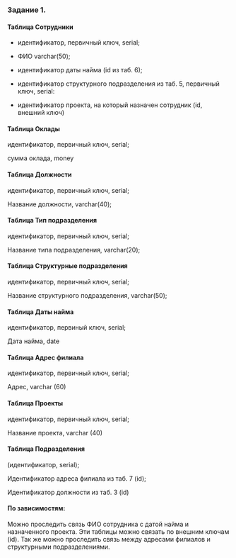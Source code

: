 ### Задание 1. 
 #### Таблица Сотрудники 
* идентификатор, первичный ключ, serial;

* ФИО varchar(50);

* идентификатор даты найма (id из таб. 6);

* идентификатор структурного подразделения из таб. 5, первичный ключ, serial:

* идентификатор проекта, на который назначен сотрудник (id, внешний ключ)

#### Таблица Оклады 
идентификатор, первичный ключ, serial;

сумма оклада, money

#### Таблица Должности 
идентификатор, первичный ключ, serial;

Название должности, varchar(40);


#### Таблица Тип подразделения  
идентификатор, первичный ключ, serial;

Название типа подразделения, varchar(20);


#### Таблица Структурные подразделения 
идентификатор, первичный ключ, serial;

Название структурного подразделения, varchar(50);


#### Таблица Даты найма 
идентификатор, первиный ключ, serial;

Дата найма, date

#### Таблица Адрес филиала 
идентификатор, первичный ключ, serial;

Адрес, varchar (60)

#### Таблица Проекты 
идентификатор, первичный ключ, serial;

Название проекта, varchar (40)

#### Таблица Подразделения 
(идентификатор, serial);

Идентификатор адреса филиала из таб. 7 (id);

Идентификатор должности из таб. 3 (id)

#### По зависимостям:
Можно проследить связь ФИО сотрудника с датой найма и назначенного проекта.  Эти таблицы можно связать по внешним ключам (id). 
Так же можно проследить связь между адресами филиалов и структурными подразделениями. 
